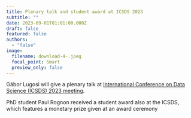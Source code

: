 ```yaml
---
title: Plenary talk and student award at ICSDS 2023
subtitle: ""
date: 2023-09-01T01:01:00.000Z
draft: false
featured: false
authors:
  - "false"
image:
  filename: download-4-.jpeg
  focal_point: Smart
  preview_only: false
---
```

Gábor Lugosi will give a plenary talk at [International Conference on Data Science (ICSDS) 2023 meeting](https://sites.google.com/view/icsds2023).

PhD student Paul Rognon received a student award also at the ICSDS, which features a monetary prize given at an award ceremony
